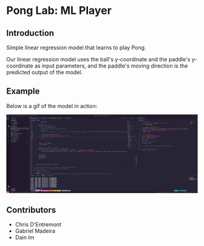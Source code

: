 # Pong Lab: ML Player

## Introduction
Simple linear regression model that learns to play Pong.

Our linear regression model uses the ball's y-coordinate and the paddle's y-coordinate as input parameters, and the paddle's moving direction is the predicted output of the model.

## Example
Below is a gif of the model in action:

![pong gif](./ponggif.gif)

## Contributors
- Chris D'Entremont
- Gabriel Madeira
- Dain Im
